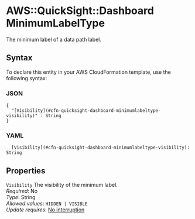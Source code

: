 # AWS::QuickSight::Dashboard MinimumLabelType<a name="aws-properties-quicksight-dashboard-minimumlabeltype"></a>

The minimum label of a data path label\.

## Syntax<a name="aws-properties-quicksight-dashboard-minimumlabeltype-syntax"></a>

To declare this entity in your AWS CloudFormation template, use the following syntax:

### JSON<a name="aws-properties-quicksight-dashboard-minimumlabeltype-syntax.json"></a>

```
{
  "[Visibility](#cfn-quicksight-dashboard-minimumlabeltype-visibility)" : String
}
```

### YAML<a name="aws-properties-quicksight-dashboard-minimumlabeltype-syntax.yaml"></a>

```
  [Visibility](#cfn-quicksight-dashboard-minimumlabeltype-visibility): String
```

## Properties<a name="aws-properties-quicksight-dashboard-minimumlabeltype-properties"></a>

`Visibility`  <a name="cfn-quicksight-dashboard-minimumlabeltype-visibility"></a>
The visibility of the minimum label\.  
*Required*: No  
*Type*: String  
*Allowed values*: `HIDDEN | VISIBLE`  
*Update requires*: [No interruption](https://docs.aws.amazon.com/AWSCloudFormation/latest/UserGuide/using-cfn-updating-stacks-update-behaviors.html#update-no-interrupt)